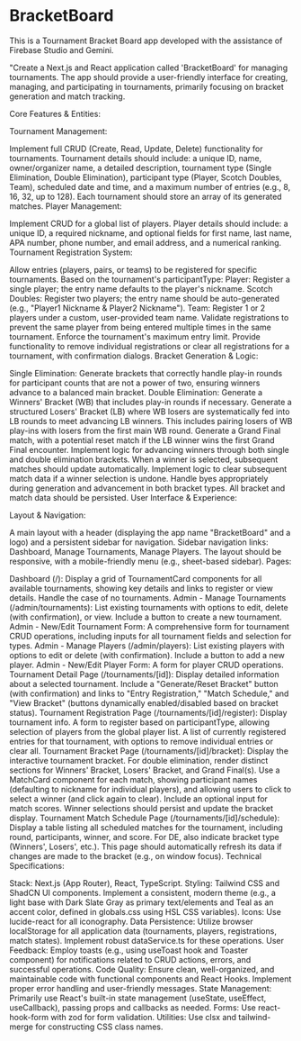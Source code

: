 # BracketBoard
This is a Tournament Bracket Board app developed with the assistance of Firebase Studio and Gemini.

"Create a Next.js and React application called 'BracketBoard' for managing tournaments. The app should provide a user-friendly interface for creating, managing, and participating in tournaments, primarily focusing on bracket generation and match tracking.

Core Features & Entities:

Tournament Management:

Implement full CRUD (Create, Read, Update, Delete) functionality for tournaments.
Tournament details should include: a unique ID, name, owner/organizer name, a detailed description, tournament type (Single Elimination, Double Elimination), participant type (Player, Scotch Doubles, Team), scheduled date and time, and a maximum number of entries (e.g., 8, 16, 32, up to 128).
Each tournament should store an array of its generated matches.
Player Management:

Implement CRUD for a global list of players.
Player details should include: a unique ID, a required nickname, and optional fields for first name, last name, APA number, phone number, and email address, and a numerical ranking.
Tournament Registration System:

Allow entries (players, pairs, or teams) to be registered for specific tournaments.
Based on the tournament's participantType:
Player: Register a single player; the entry name defaults to the player's nickname.
Scotch Doubles: Register two players; the entry name should be auto-generated (e.g., "Player1 Nickname & Player2 Nickname").
Team: Register 1 or 2 players under a custom, user-provided team name.
Validate registrations to prevent the same player from being entered multiple times in the same tournament.
Enforce the tournament's maximum entry limit.
Provide functionality to remove individual registrations or clear all registrations for a tournament, with confirmation dialogs.
Bracket Generation & Logic:

Single Elimination: Generate brackets that correctly handle play-in rounds for participant counts that are not a power of two, ensuring winners advance to a balanced main bracket.
Double Elimination:
Generate a Winners' Bracket (WB) that includes play-in rounds if necessary.
Generate a structured Losers' Bracket (LB) where WB losers are systematically fed into LB rounds to meet advancing LB winners. This includes pairing losers of WB play-ins with losers from the first main WB round.
Generate a Grand Final match, with a potential reset match if the LB winner wins the first Grand Final encounter.
Implement logic for advancing winners through both single and double elimination brackets. When a winner is selected, subsequent matches should update automatically.
Implement logic to clear subsequent match data if a winner selection is undone.
Handle byes appropriately during generation and advancement in both bracket types.
All bracket and match data should be persisted.
User Interface & Experience:

Layout & Navigation:

A main layout with a header (displaying the app name "BracketBoard" and a logo) and a persistent sidebar for navigation.
Sidebar navigation links: Dashboard, Manage Tournaments, Manage Players.
The layout should be responsive, with a mobile-friendly menu (e.g., sheet-based sidebar).
Pages:

Dashboard (/): Display a grid of TournamentCard components for all available tournaments, showing key details and links to register or view details. Handle the case of no tournaments.
Admin - Manage Tournaments (/admin/tournaments): List existing tournaments with options to edit, delete (with confirmation), or view. Include a button to create a new tournament.
Admin - New/Edit Tournament Form: A comprehensive form for tournament CRUD operations, including inputs for all tournament fields and selection for types.
Admin - Manage Players (/admin/players): List existing players with options to edit or delete (with confirmation). Include a button to add a new player.
Admin - New/Edit Player Form: A form for player CRUD operations.
Tournament Detail Page (/tournaments/[id]): Display detailed information about a selected tournament. Include a "Generate/Reset Bracket" button (with confirmation) and links to "Entry Registration," "Match Schedule," and "View Bracket" (buttons dynamically enabled/disabled based on bracket status).
Tournament Registration Page (/tournaments/[id]/register):
Display tournament info.
A form to register based on participantType, allowing selection of players from the global player list.
A list of currently registered entries for that tournament, with options to remove individual entries or clear all.
Tournament Bracket Page (/tournaments/[id]/bracket):
Display the interactive tournament bracket.
For double elimination, render distinct sections for Winners' Bracket, Losers' Bracket, and Grand Final(s).
Use a MatchCard component for each match, showing participant names (defaulting to nickname for individual players), and allowing users to click to select a winner (and click again to clear). Include an optional input for match scores.
Winner selections should persist and update the bracket display.
Tournament Match Schedule Page (/tournaments/[id]/schedule):
Display a table listing all scheduled matches for the tournament, including round, participants, winner, and score. For DE, also indicate bracket type (Winners', Losers', etc.).
This page should automatically refresh its data if changes are made to the bracket (e.g., on window focus).
Technical Specifications:

Stack: Next.js (App Router), React, TypeScript.
Styling: Tailwind CSS and ShadCN UI components. Implement a consistent, modern theme (e.g., a light base with Dark Slate Gray as primary text/elements and Teal as an accent color, defined in globals.css using HSL CSS variables).
Icons: Use lucide-react for all iconography.
Data Persistence: Utilize browser localStorage for all application data (tournaments, players, registrations, match states). Implement robust dataService.ts for these operations.
User Feedback: Employ toasts (e.g., using useToast hook and Toaster component) for notifications related to CRUD actions, errors, and successful operations.
Code Quality: Ensure clean, well-organized, and maintainable code with functional components and React Hooks. Implement proper error handling and user-friendly messages.
State Management: Primarily use React's built-in state management (useState, useEffect, useCallback), passing props and callbacks as needed.
Forms: Use react-hook-form with zod for form validation.
Utilities: Use clsx and tailwind-merge for constructing CSS class names.